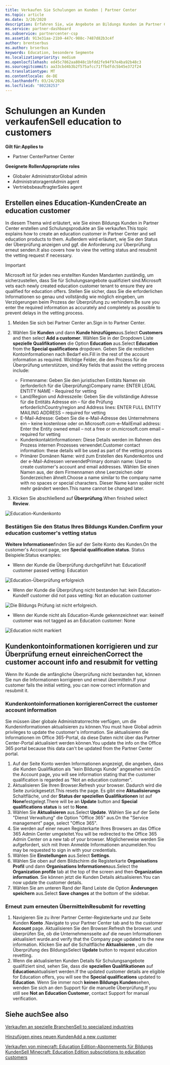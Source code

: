 ```yaml
---
title: Verkaufen Sie Schulungen an Kunden | Partner Center
ms.topic: article
ms.date: 3/20/2020
description: Erfahren Sie, wie Angebote an Bildungs Kunden im Partner Center verkauft werden.
ms.service: partner-dashboard
ms.subservice: partnercenter-csp
ms.assetid: 913e31aa-21b9-447c-988c-7487d82b3c4f
author: brentserbus
ms.author: brserbus
keywords: Education, besondere Segmente
ms.localizationpriority: medium
ms.openlocfilehash: ed45c7862aa8048c1bfdd2fe94f97e4ba92b48c3
ms.sourcegitcommit: aa33cbd4b3b2f575afcc71ffbdfdc5b45e372f24
ms.translationtype: MT
ms.contentlocale: de-DE
ms.lasthandoff: 03/24/2020
ms.locfileid: "80228253"
---
```

# <a name="sell-education-to-customers"></a><span data-ttu-id="d3a0d-104">Schulungen an Kunden verkaufen</span><span class="sxs-lookup"><span data-stu-id="d3a0d-104">Sell education to customers</span></span>

<span data-ttu-id="d3a0d-105">**Gilt für:**</span><span class="sxs-lookup"><span data-stu-id="d3a0d-105">**Applies to**</span></span>

- <span data-ttu-id="d3a0d-106">Partner Center</span><span class="sxs-lookup"><span data-stu-id="d3a0d-106">Partner Center</span></span>

<span data-ttu-id="d3a0d-107">**Geeignete Rollen**</span><span class="sxs-lookup"><span data-stu-id="d3a0d-107">**Appropriate roles**</span></span>

- <span data-ttu-id="d3a0d-108">Globaler Administrator</span><span class="sxs-lookup"><span data-stu-id="d3a0d-108">Global admin</span></span>
- <span data-ttu-id="d3a0d-109">Administratoragent</span><span class="sxs-lookup"><span data-stu-id="d3a0d-109">Admin agent</span></span>
- <span data-ttu-id="d3a0d-110">Vertriebsbeauftragter</span><span class="sxs-lookup"><span data-stu-id="d3a0d-110">Sales agent</span></span>


## <a name="create-an-education-customer"></a><span data-ttu-id="d3a0d-111">Erstellen eines Education-Kunden</span><span class="sxs-lookup"><span data-stu-id="d3a0d-111">Create an education customer</span></span>

<span data-ttu-id="d3a0d-112">In diesem Thema wird erläutert, wie Sie einen Bildungs Kunden in Partner Center erstellen und Schulungsprodukte an Sie verkaufen.</span><span class="sxs-lookup"><span data-stu-id="d3a0d-112">This topic explains how to create an education customer in Partner Center and sell education products to them.</span></span> <span data-ttu-id="d3a0d-113">Außerdem wird erläutert, wie Sie den Status der Überprüfung anzeigen und ggf. die Anforderung zur Überprüfung erneut senden.</span><span class="sxs-lookup"><span data-stu-id="d3a0d-113">It also covers how to view the vetting status and resubmit the vetting request if necessary.</span></span> 

> [!IMPORTANT]
> <span data-ttu-id="d3a0d-114">Microsoft ist für jeden neu erstellten Kunden Mandanten zuständig, um sicherzustellen, dass Sie für Schulungsangebote qualifiziert sind.</span><span class="sxs-lookup"><span data-stu-id="d3a0d-114">Microsoft vets each newly created education customer tenant to ensure they are qualified for education offers.</span></span>  <span data-ttu-id="d3a0d-115">Stellen Sie sicher, dass Sie die erforderlichen Informationen so genau und vollständig wie möglich eingeben, um Verzögerungen beim Prozess der Überprüfung zu verhindern.</span><span class="sxs-lookup"><span data-stu-id="d3a0d-115">Be sure you enter the required information as accurately and completely as possible to prevent delays in the vetting process.</span></span> 

1. <span data-ttu-id="d3a0d-116">Melden Sie sich bei Partner Center an.</span><span class="sxs-lookup"><span data-stu-id="d3a0d-116">Sign in to Partner Center.</span></span> 
2. <span data-ttu-id="d3a0d-117">Wählen Sie **Kunden** und dann **Kunde hinzufügen**aus.</span><span class="sxs-lookup"><span data-stu-id="d3a0d-117">Select **Customers** and then select **Add a customer**.</span></span> <span data-ttu-id="d3a0d-118">Wählen Sie in der Dropdown Liste **spezielle Qualifikationen** die Option **Education** aus.</span><span class="sxs-lookup"><span data-stu-id="d3a0d-118">Select **Education** from the **Special qualifications** dropdown.</span></span>  <span data-ttu-id="d3a0d-119">Geben Sie die restlichen Kontoinformationen nach Bedarf ein.</span><span class="sxs-lookup"><span data-stu-id="d3a0d-119">Fill in the rest of the account information as required.</span></span>  <span data-ttu-id="d3a0d-120">Wichtige Felder, die den Prozess für die Überprüfung unterstützen, sind:</span><span class="sxs-lookup"><span data-stu-id="d3a0d-120">Key fields that assist the vetting process include:</span></span>

   - <span data-ttu-id="d3a0d-121">Firmenname: Geben Sie den juristischen Entitäts Namen ein (erforderlich für die Überprüfung)</span><span class="sxs-lookup"><span data-stu-id="d3a0d-121">Company name: ENTER LEGAL ENTITY NAME - Required for vetting</span></span> 
   - <span data-ttu-id="d3a0d-122">Land/Region und Adresszeile: Geben Sie die vollständige Adresse für die Entitäts Adresse ein – für die Prüfung erforderlich</span><span class="sxs-lookup"><span data-stu-id="d3a0d-122">Country/region and Address lines: ENTER FULL ENTITY MAILING ADDRESS – required for vetting</span></span> 
   - <span data-ttu-id="d3a0d-123">E-Mail-Adresse: Geben Sie die e-Mail-Adresse des Unternehmens ein – keine kostenlose oder on.Microsoft.com-e-Mail</span><span class="sxs-lookup"><span data-stu-id="d3a0d-123">Email address:  Enter the Entity owned email – not a free or on.microsoft.com email – required for vetting</span></span> 
   - <span data-ttu-id="d3a0d-124">Kundenkontaktinformationen: Diese Details werden im Rahmen des Prozess internen Prozesses verwendet.</span><span class="sxs-lookup"><span data-stu-id="d3a0d-124">Customer contact information: these details will be used as part of the vetting process</span></span> 
   - <span data-ttu-id="d3a0d-125">Primärer Domänen Name: wird zum Erstellen des Kundenkontos und der e-Mail-Adressen verwendet</span><span class="sxs-lookup"><span data-stu-id="d3a0d-125">Primary domain name:  Used to create customer's account and email addresses.</span></span>  <span data-ttu-id="d3a0d-126">Wählen Sie einen Namen aus, der dem Firmennamen ohne Leerzeichen oder Sonderzeichen ähnelt.</span><span class="sxs-lookup"><span data-stu-id="d3a0d-126">Choose a name similar to the company name with no spaces or special characters.</span></span>  <span data-ttu-id="d3a0d-127">Dieser Name kann später nicht mehr geändert werden.</span><span class="sxs-lookup"><span data-stu-id="d3a0d-127">This name cannot be changed later.</span></span> 

3. <span data-ttu-id="d3a0d-128">Klicken Sie abschließend auf **Überprüfung**.</span><span class="sxs-lookup"><span data-stu-id="d3a0d-128">When finished select **Review**.</span></span> 

![Education-Kundenkonto](images/eduaccountinfo.png)

### <a name="confirm-your-education-customers-vetting-status"></a><span data-ttu-id="d3a0d-130">Bestätigen Sie den Status Ihres Bildungs Kunden.</span><span class="sxs-lookup"><span data-stu-id="d3a0d-130">Confirm your education customer's vetting status</span></span> 

<span data-ttu-id="d3a0d-131">**Weitere Informationen**finden Sie auf der Seite Konto des Kunden.</span><span class="sxs-lookup"><span data-stu-id="d3a0d-131">On the customer's Account page, see **Special qualification status**.</span></span> <span data-ttu-id="d3a0d-132">Status Beispiele:</span><span class="sxs-lookup"><span data-stu-id="d3a0d-132">Status examples:</span></span>

- <span data-ttu-id="d3a0d-133">Wenn der Kunde die Überprüfung durchgeführt hat: Education</span><span class="sxs-lookup"><span data-stu-id="d3a0d-133">If customer passed vetting:  Education</span></span> 

![Education-Überprüfung erfolgreich](images/edupassedvetting.png)

- <span data-ttu-id="d3a0d-135">Wenn der Kunde die Überprüfung nicht bestanden hat: kein Education-Kunde</span><span class="sxs-lookup"><span data-stu-id="d3a0d-135">If customer did not pass vetting:  Not an education customer</span></span> 

![Die Bildungs Prüfung ist nicht erfolgreich.](images/edudidnotpassvetting.PNG)

- <span data-ttu-id="d3a0d-137">Wenn der Kunde nicht als Education-Kunde gekennzeichnet war: keine</span><span class="sxs-lookup"><span data-stu-id="d3a0d-137">If customer was not tagged as an Education customer:  None</span></span> 

![Education nicht markiert](images/edunottagged.PNG)

## <a name="correct-the-customer-account-info-and-resubmit-for-vetting"></a><span data-ttu-id="d3a0d-139">Kundenkontoinformationen korrigieren und zur Überprüfung erneut einreichen</span><span class="sxs-lookup"><span data-stu-id="d3a0d-139">Correct the customer account info and resubmit for vetting</span></span>  

<span data-ttu-id="d3a0d-140">Wenn Ihr Kunde die anfängliche Überprüfung nicht bestanden hat, können Sie nun die Informationen korrigieren und erneut übermitteln.</span><span class="sxs-lookup"><span data-stu-id="d3a0d-140">If your customer fails the initial vetting, you can now correct information and resubmit it.</span></span>

### <a name="correct-the-customer-account-information"></a><span data-ttu-id="d3a0d-141">Kundenkontoinformationen korrigieren</span><span class="sxs-lookup"><span data-stu-id="d3a0d-141">Correct the customer account information</span></span>

<span data-ttu-id="d3a0d-142">Sie müssen über globale Administratorrechte verfügen, um die Kundeninformationen aktualisieren zu können.</span><span class="sxs-lookup"><span data-stu-id="d3a0d-142">You must have Global admin privileges to update the customer's information.</span></span> <span data-ttu-id="d3a0d-143">Sie aktualisieren die Informationen im Office 365-Portal, da diese Daten nicht über das Partner Center-Portal aktualisiert werden können.</span><span class="sxs-lookup"><span data-stu-id="d3a0d-143">You update the info on the Office 365 portal because this data can't be updated from the Partner Center portal.</span></span>    

1. <span data-ttu-id="d3a0d-144">Auf der Seite Konto werden Informationen angezeigt, die angeben, dass die Kunden Qualifikation als "kein Bildungs Kunde" angesehen wird.</span><span class="sxs-lookup"><span data-stu-id="d3a0d-144">On the Account page, you will see information stating that the customer qualification is regarded as "Not an education customer".</span></span>
2. <span data-ttu-id="d3a0d-145">Aktualisieren Sie Ihren Browser.</span><span class="sxs-lookup"><span data-stu-id="d3a0d-145">Refresh your browser.</span></span> <span data-ttu-id="d3a0d-146">Dadurch wird die Seite zurückgesetzt.</span><span class="sxs-lookup"><span data-stu-id="d3a0d-146">This resets the page.</span></span> <span data-ttu-id="d3a0d-147">Es gibt eine **Aktualisierungs** Schaltfläche, und der **Status der speziellen Qualifikationen** ist auf **None**festgelegt.</span><span class="sxs-lookup"><span data-stu-id="d3a0d-147">There will be an **Update** button and **Special qualifications status** is set to **None**.</span></span> 
3. <span data-ttu-id="d3a0d-148">Wählen Sie **Aktualisieren** aus.</span><span class="sxs-lookup"><span data-stu-id="d3a0d-148">Select **Update**.</span></span> <span data-ttu-id="d3a0d-149">Wählen Sie auf der Seite "Dienst Verwaltung" die Option "Office 365" aus.</span><span class="sxs-lookup"><span data-stu-id="d3a0d-149">On the "Service management" page, select "Office 365".</span></span>
4. <span data-ttu-id="d3a0d-150">Sie werden auf einer neuen Registerkarte Ihres Browsers an das Office 365 Admin Center umgeleitet.</span><span class="sxs-lookup"><span data-stu-id="d3a0d-150">You will be redirected to the Office 365 Admin Center on a new tab of your browser.</span></span> <span data-ttu-id="d3a0d-151">Möglicherweise werden Sie aufgefordert, sich mit Ihren Anmelde Informationen anzumelden.</span><span class="sxs-lookup"><span data-stu-id="d3a0d-151">You may be requested to sign in with your credentials.</span></span> 
5. <span data-ttu-id="d3a0d-152">Wählen Sie **Einstellungen** aus.</span><span class="sxs-lookup"><span data-stu-id="d3a0d-152">Select **Settings**.</span></span>
6. <span data-ttu-id="d3a0d-153">Wählen Sie oben auf dem Bildschirm die Registerkarte **Organisations Profil** und dann **Organisations Informationen**aus.</span><span class="sxs-lookup"><span data-stu-id="d3a0d-153">Select the **Organization profile** tab at the top of the screen and then **Organization information**.</span></span> <span data-ttu-id="d3a0d-154">Sie können jetzt die Kunden Details aktualisieren.</span><span class="sxs-lookup"><span data-stu-id="d3a0d-154">You can now update the customer details.</span></span> 
7. <span data-ttu-id="d3a0d-155">Wählen Sie am unteren Rand der Rand Leiste die Option **Änderungen speichern** aus.</span><span class="sxs-lookup"><span data-stu-id="d3a0d-155">Select **Save changes** at the bottom of the sidebar.</span></span>  

### <a name="resubmit-for-revetting"></a><span data-ttu-id="d3a0d-156">Erneut zum erneuten Übermitteln</span><span class="sxs-lookup"><span data-stu-id="d3a0d-156">Resubmit for revetting</span></span>

1. <span data-ttu-id="d3a0d-157">Navigieren Sie zu ihrer Partner Center-Registerkarte und zur Seite Kunden **Konto** .</span><span class="sxs-lookup"><span data-stu-id="d3a0d-157">Navigate to your Partner Center tab and to the customer **Account** page.</span></span> <span data-ttu-id="d3a0d-158">Aktualisieren Sie den Browser.</span><span class="sxs-lookup"><span data-stu-id="d3a0d-158">Refresh the browser.</span></span> <span data-ttu-id="d3a0d-159">und überprüfen Sie, ob die Unternehmensseite auf die neuen Informationen aktualisiert wurde.</span><span class="sxs-lookup"><span data-stu-id="d3a0d-159">and verify that the Company page updated to the new information.</span></span> <span data-ttu-id="d3a0d-160">Klicken Sie auf die Schaltfläche **Aktualisieren** , um die Überprüfung des Bildungs</span><span class="sxs-lookup"><span data-stu-id="d3a0d-160">Select **Update** button to request education revetting.</span></span>
2. <span data-ttu-id="d3a0d-161">Wenn die aktualisierten Kunden Details für Schulungsangebote qualifiziert sind, sehen Sie, dass die **speziellen Qualifikationen** auf **Education**aktualisiert werden.</span><span class="sxs-lookup"><span data-stu-id="d3a0d-161">If the updated customer details are eligible for Education offers, you will see the **Special qualifications** updated to **Education**.</span></span> <span data-ttu-id="d3a0d-162">Wenn Sie immer noch **keinen Bildungs Kunden**sehen, wenden Sie sich an den Support für die manuelle Überprüfung.</span><span class="sxs-lookup"><span data-stu-id="d3a0d-162">If you still see **Not an Education Customer**, contact Support for manual verification.</span></span> 


## <a name="see-also"></a><span data-ttu-id="d3a0d-163">Siehe auch</span><span class="sxs-lookup"><span data-stu-id="d3a0d-163">See also</span></span>
 
[<span data-ttu-id="d3a0d-164">Verkaufen an spezielle Branchen</span><span class="sxs-lookup"><span data-stu-id="d3a0d-164">Sell to specialized industries</span></span>](get-special-pricing-for-offers.md)

[<span data-ttu-id="d3a0d-165">Hinzufügen eines neuen Kunden</span><span class="sxs-lookup"><span data-stu-id="d3a0d-165">Add a new customer</span></span>](add-a-new-customer.md)

[<span data-ttu-id="d3a0d-166">Verkaufen von minecraft: Education Edition-Abonnements für Bildungs Kunden</span><span class="sxs-lookup"><span data-stu-id="d3a0d-166">Sell Minecraft: Education Edition subscriptions to education customers</span></span>](minecraft-subscriptions.md)
 
